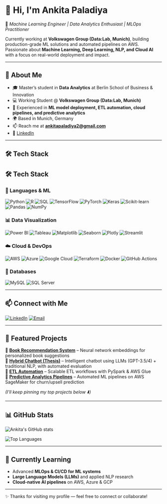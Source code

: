 # 👋 Hi, I'm Ankita Paladiya  

🚀 *Machine Learning Engineer | Data Analytics Enthusiast | MLOps Practitioner*  

Currently working at **Volkswagen Group (Data:Lab, Munich)**, building production-grade ML solutions and automated pipelines on AWS. Passionate about **Machine Learning, Deep Learning, NLP, and Cloud AI** with a focus on real-world deployment and impact.  

---

## 🔹 About Me
- 🎓 Master’s student in **Data Analytics** at Berlin School of Business & Innovation  
- 💻 Working Student @ **Volkswagen Group (Data:Lab, Munich)**  
- 🔬 Experienced in **ML model deployment, ETL automation, cloud pipelines, and predictive analytics**  
- 🌍 Based in Munich, Germany  
- 📫 Reach me at **ankitapaladiya2@gmail.com**  
- 🔗 [LinkedIn](https://www.linkedin.com/in/ankitapaladiya)  

---

## 🛠️ Tech Stack
## 🛠️ Tech Stack  

### 🚀 Languages & ML
![Python](https://img.shields.io/badge/Python-3776AB?style=for-the-badge&logo=python&logoColor=white)
![R](https://img.shields.io/badge/R-276DC3?style=for-the-badge&logo=r&logoColor=white)
![SQL](https://img.shields.io/badge/SQL-4479A1?style=for-the-badge&logo=mysql&logoColor=white)
![TensorFlow](https://img.shields.io/badge/TensorFlow-FF6F00?style=for-the-badge&logo=tensorflow&logoColor=white)
![PyTorch](https://img.shields.io/badge/PyTorch-EE4C2C?style=for-the-badge&logo=pytorch&logoColor=white)
![Keras](https://img.shields.io/badge/Keras-D00000?style=for-the-badge&logo=keras&logoColor=white)
![Scikit-learn](https://img.shields.io/badge/Scikit--learn-F7931E?style=for-the-badge&logo=scikitlearn&logoColor=white)
![Pandas](https://img.shields.io/badge/Pandas-150458?style=for-the-badge&logo=pandas&logoColor=white)
![NumPy](https://img.shields.io/badge/NumPy-013243?style=for-the-badge&logo=numpy&logoColor=white)

### 📊 Data Visualization
![Power BI](https://img.shields.io/badge/PowerBI-F2C811?style=for-the-badge&logo=powerbi&logoColor=black)
![Tableau](https://img.shields.io/badge/Tableau-E97627?style=for-the-badge&logo=tableau&logoColor=white)
![Matplotlib](https://img.shields.io/badge/Matplotlib-003B57?style=for-the-badge&logo=plotly&logoColor=white)
![Seaborn](https://img.shields.io/badge/Seaborn-4EABE1?style=for-the-badge&logo=python&logoColor=white)
![Plotly](https://img.shields.io/badge/Plotly-3F4F75?style=for-the-badge&logo=plotly&logoColor=white)
![Streamlit](https://img.shields.io/badge/Streamlit-FF4B4B?style=for-the-badge&logo=streamlit&logoColor=white)

### ☁️ Cloud & DevOps
![AWS](https://img.shields.io/badge/AWS-232F3E?style=for-the-badge&logo=amazonaws&logoColor=white)
![Azure](https://img.shields.io/badge/Azure-0078D4?style=for-the-badge&logo=microsoftazure&logoColor=white)
![Google Cloud](https://img.shields.io/badge/GCP-4285F4?style=for-the-badge&logo=googlecloud&logoColor=white)
![Terraform](https://img.shields.io/badge/Terraform-623CE4?style=for-the-badge&logo=terraform&logoColor=white)
![Docker](https://img.shields.io/badge/Docker-2496ED?style=for-the-badge&logo=docker&logoColor=white)
![GitHub Actions](https://img.shields.io/badge/GitHub_Actions-2088FF?style=for-the-badge&logo=githubactions&logoColor=white)

### 💾 Databases
![MySQL](https://img.shields.io/badge/MySQL-4479A1?style=for-the-badge&logo=mysql&logoColor=white)
![SQL Server](https://img.shields.io/badge/SQL_Server-CC2927?style=for-the-badge&logo=microsoftsqlserver&logoColor=white)

---

## 📫 Connect with Me
[![LinkedIn](https://img.shields.io/badge/LinkedIn-0A66C2?style=for-the-badge&logo=linkedin&logoColor=white)](https://www.linkedin.com/in/ankitapaladiya)
[![Email](https://img.shields.io/badge/Email-D14836?style=for-the-badge&logo=gmail&logoColor=white)](mailto:ankitapaladiya2@gmail.com)


---

## 📌 Featured Projects
🔹 [**Book Recommendation System**](#) – Neural network embeddings for personalized book suggestions  
🔹 [**Hybrid Chatbot (Thesis)**](#) – Intelligent chatbot using LLMs (GPT-3.5/4) + traditional NLP, with automated evaluation  
🔹 [**ETL Automation**](#) – Scalable ETL workflows with PySpark & AWS Glue  
🔹 [**Predictive Analytics Pipelines**](#) – Automated ML pipelines on AWS SageMaker for churn/upsell prediction  

*(I’ll keep pinning my top projects below ⬇️)*  

---

## 📊 GitHub Stats
![Ankita's GitHub stats](https://github-readme-stats.vercel.app/api?username=Ankita-Paladiya&show_icons=true&theme=tokyonight)  

![Top Languages](https://github-readme-stats.vercel.app/api/top-langs/?username=Ankita-Paladiya&layout=compact&theme=tokyonight)  

---

## 🌱 Currently Learning
- Advanced **MLOps & CI/CD for ML systems**  
- **Large Language Models (LLMs)** and applied NLP research  
- **Cloud-native AI pipelines** on AWS, Azure & GCP  

---

✨ Thanks for visiting my profile — feel free to connect or collaborate!
